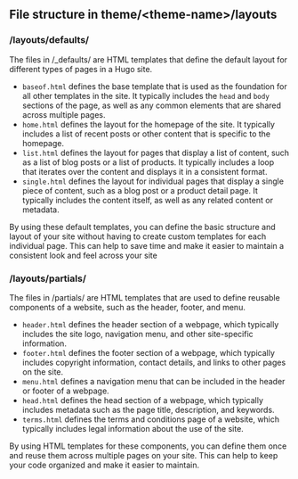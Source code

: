 ## File structure in theme/\<theme-name\>/layouts

### /layouts/defaults/

The files in /_defaults/ are HTML templates that define the default layout for different types of pages in a Hugo site.

- `baseof.html` defines the base template that is used as the foundation for all other templates in the site. It typically includes the `head` and `body` sections of the page, as well as any common elements that are shared across multiple pages.
- `home.html` defines the layout for the homepage of the site. It typically includes a list of recent posts or other content that is specific to the homepage.
- `list.html` defines the layout for pages that display a list of content, such as a list of blog posts or a list of products. It typically includes a loop that iterates over the content and displays it in a consistent format.
- `single.html` defines the layout for individual pages that display a single piece of content, such as a blog post or a product detail page. It typically includes the content itself, as well as any related content or metadata.

By using these default templates, you can define the basic structure and layout of your site without having to create custom templates for each individual page. This can help to save time and make it easier to maintain a consistent look and feel across your site

### /layouts/partials/

The files in /partials/ are HTML templates that are used to define reusable components of a website, such as the header, footer, and menu.

- `header.html` defines the header section of a webpage, which typically includes the site logo, navigation menu, and other site-specific information.
- `footer.html` defines the footer section of a webpage, which typically includes copyright information, contact details, and links to other pages on the site.
- `menu.html` defines a navigation menu that can be included in the header or footer of a webpage.
- `head.html` defines the head section of a webpage, which typically includes metadata such as the page title, description, and keywords.
- `terms.html` defines the terms and conditions page of a website, which typically includes legal information about the use of the site.

By using HTML templates for these components, you can define them once and reuse them across multiple pages on your site. This can help to keep your code organized and make it easier to maintain.